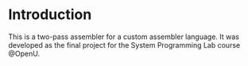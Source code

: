 # Introduction
This is a two-pass assembler for a custom assembler language. It was developed as the final project for the System Programming Lab course @OpenU.
